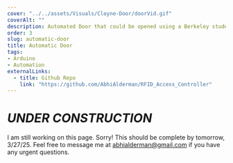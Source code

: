 ```yaml
---
cover: "../../assets/Visuals/Cloyne-Door/doorVid.gif"
coverAlt: ""
description: Automated Door that could be opened using a Berkeley student ID card for verified members living at Cloyne Court.
order: 3
slug: automatic-door
title: Automatic Door
tags:
- Arduino
- Automation
externalLinks:
  - title: Github Repo
    link: "https://github.com/AbhiAlderman/RFID_Access_Controller"
---
```


# **_UNDER CONSTRUCTION_**
I am still working on this page. Sorry! This should be complete by tomorrow, 3/27/25. Feel free to message me at abhialderman@gmail.com if you have any urgent questions.